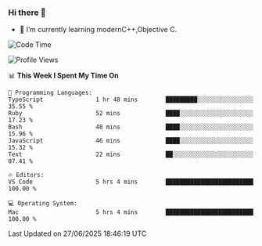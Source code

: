 ### Hi there 👋
- 🌱 I’m currently learning modernC++,Objective C.
<!--
**Asukaki7/Asukaki7** is a ✨ _special_ ✨ repository because its `README.md` (this file) appears on your GitHub profile.

Here are some ideas to get you started:

- 🔭 I’m currently working on ...
- 🌱 I’m currently learning ...
- 👯 I’m looking to collaborate on ...
- 🤔 I’m looking for help with ...
- 💬 Ask me about ...
- 📫 How to reach me: ...
- 😄 Pronouns: ...
- ⚡ Fun fact: ...
-->
<!--START_SECTION:waka-->
![Code Time](http://img.shields.io/badge/Code%20Time-558%20hrs%2013%20mins-blue)

![Profile Views](http://img.shields.io/badge/Profile%20Views-1-blue)

📊 **This Week I Spent My Time On** 

```text
💬 Programming Languages: 
TypeScript               1 hr 48 mins        █████████░░░░░░░░░░░░░░░░   35.55 % 
Ruby                     52 mins             ████░░░░░░░░░░░░░░░░░░░░░   17.23 % 
Bash                     48 mins             ████░░░░░░░░░░░░░░░░░░░░░   15.96 % 
JavaScript               46 mins             ████░░░░░░░░░░░░░░░░░░░░░   15.32 % 
Text                     22 mins             ██░░░░░░░░░░░░░░░░░░░░░░░   07.41 % 

🔥 Editors: 
VS Code                  5 hrs 4 mins        █████████████████████████   100.00 % 

💻 Operating System: 
Mac                      5 hrs 4 mins        █████████████████████████   100.00 % 
```


 Last Updated on 27/06/2025 18:46:19 UTC
<!--END_SECTION:waka-->
